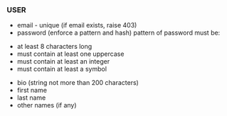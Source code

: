 ### USER
- email - unique (if email exists, raise 403)
- password (enforce a pattern and hash)
pattern of password must be:
* at least 8 characters long
* must contain at least one uppercase
* must contain at least an integer
* must contain at least a symbol
- bio (string not more than 200 characters)
- first name
- last name
- other names (if any)

